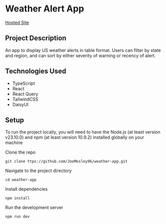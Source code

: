 # Weather Alert App

[Hosted Site](https://jmweatheralerts.netlify.app/)

## Project Description

An app to display US weather alerts in table format. Users can filter by state and region, and can sort by either severity of warning or recency of alert.

## Technologies Used

- TypeScript
- React
- React Query
- TailwindCSS
- DaisyUI

## Setup
To run the project locally, you will need to have the Node.js  (at least version v23.10.0) and npm (at least version 10.9.2) installed globally on your machine

Clone the repo

```
git clone ttps://github.com/JoeMosley96/weather-app.git
```

Navigate to the project directory

```
cd weather-app
```

Install dependencies
```
npm install
```

Run the development server
```
npm run dev
```


